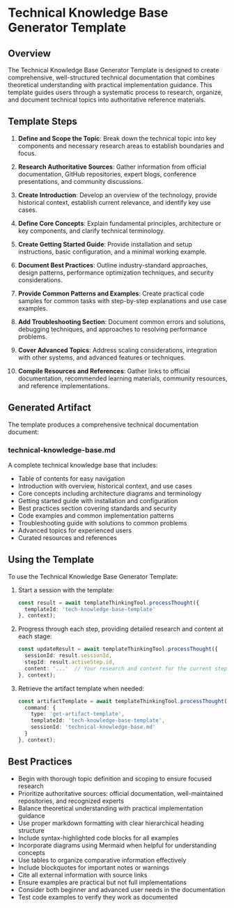 # Technical Knowledge Base Generator Template

## Overview

The Technical Knowledge Base Generator Template is designed to create comprehensive, well-structured technical documentation that combines theoretical understanding with practical implementation guidance. This template guides users through a systematic process to research, organize, and document technical topics into authoritative reference materials.

## Template Steps

1. **Define and Scope the Topic**: Break down the technical topic into key components and necessary research areas to establish boundaries and focus.

2. **Research Authoritative Sources**: Gather information from official documentation, GitHub repositories, expert blogs, conference presentations, and community discussions.

3. **Create Introduction**: Develop an overview of the technology, provide historical context, establish current relevance, and identify key use cases.

4. **Define Core Concepts**: Explain fundamental principles, architecture or key components, and clarify technical terminology.

5. **Create Getting Started Guide**: Provide installation and setup instructions, basic configuration, and a minimal working example.

6. **Document Best Practices**: Outline industry-standard approaches, design patterns, performance optimization techniques, and security considerations.

7. **Provide Common Patterns and Examples**: Create practical code samples for common tasks with step-by-step explanations and use case examples.

8. **Add Troubleshooting Section**: Document common errors and solutions, debugging techniques, and approaches to resolving performance problems.

9. **Cover Advanced Topics**: Address scaling considerations, integration with other systems, and advanced features or techniques.

10. **Compile Resources and References**: Gather links to official documentation, recommended learning materials, community resources, and reference implementations.

## Generated Artifact

The template produces a comprehensive technical documentation document:

### technical-knowledge-base.md

A complete technical knowledge base that includes:
- Table of contents for easy navigation
- Introduction with overview, historical context, and use cases
- Core concepts including architecture diagrams and terminology
- Getting started guide with installation and configuration
- Best practices section covering standards and security
- Code examples and common implementation patterns
- Troubleshooting guide with solutions to common problems
- Advanced topics for experienced users
- Curated resources and references

## Using the Template

To use the Technical Knowledge Base Generator Template:

1. Start a session with the template:
   ```typescript
   const result = await templateThinkingTool.processThought({
     templateId: 'tech-knowledge-base-template'
   }, context);
   ```

2. Progress through each step, providing detailed research and content at each stage:
   ```typescript
   const updateResult = await templateThinkingTool.processThought({
     sessionId: result.sessionId,
     stepId: result.activeStep.id,
     content: '...'  // Your research and content for the current step
   }, context);
   ```

3. Retrieve the artifact template when needed:
   ```typescript
   const artifactTemplate = await templateThinkingTool.processThought({
     command: {
       type: 'get-artifact-template',
       templateId: 'tech-knowledge-base-template',
       sessionId: 'technical-knowledge-base.md'
     }
   }, context);
   ```

## Best Practices

- Begin with thorough topic definition and scoping to ensure focused research
- Prioritize authoritative sources: official documentation, well-maintained repositories, and recognized experts
- Balance theoretical understanding with practical implementation guidance
- Use proper markdown formatting with clear hierarchical heading structure
- Include syntax-highlighted code blocks for all examples
- Incorporate diagrams using Mermaid when helpful for understanding concepts
- Use tables to organize comparative information effectively
- Include blockquotes for important notes or warnings
- Cite all external information with source links
- Ensure examples are practical but not full implementations
- Consider both beginner and advanced user needs in the documentation
- Test code examples to verify they work as documented